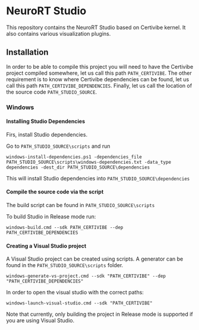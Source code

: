# NeuroRT Studio

This repository contains the NeuroRT Studio based on Certivibe kernel. It also contains various visualization plugins.

## Installation

In order to be able to compile this project you will need to have the Certivibe project compiled somewhere, let us call this path `PATH_CERTIVIBE`. The other requirement is to know where Certivibe dependencies can be found, let us call this path `PATH_CERTIVIBE_DEPENDENCIES`. Finally, let us call the location of the source code `PATH_STUDIO_SOURCE`.

### Windows

#### Installing Studio Dependencies

Firs, install Studio dependencies.

Go to `PATH_STUDIO_SOURCE\scripts` and run

    windows-install-dependencies.ps1 -dependencies_file PATH_STUDIO_SOURCE\scripts\windows-dependencies.txt -data_type dependencies -dest_dir PATH_STUDIO_SOURCE\dependencies

This will install Studio dependencies into `PATH_STUDIO_SOURCE\dependencies`

#### Compile the source code via the script

The build script can be found in `PATH_STUDIO_SOURCE\scripts`

To build Studio in Release mode run:

    windows-build.cmd --sdk PATH_CERTIVIBE --dep PATH_CERTIVIBE_DEPENDENCIES

#### Creating a Visual Studio project

A Visual Studio project can be created using scripts. A generator can be found in the `PATH_STUDIO_SOURCE\scripts` folder.

    windows-generate-vs-project.cmd --sdk "PATH_CERTIVIBE" --dep "PATH_CERTIVIBE_DEPENDENCIES"

In order to open the visual studio with the correct paths:

    windows-launch-visual-studio.cmd --sdk "PATH_CERTIVIBE"

Note that currently, only building the project in Release mode is supported if you are using Visual Studio.